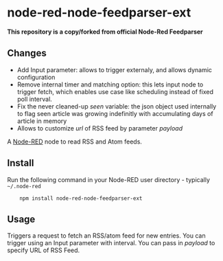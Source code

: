 node-red-node-feedparser-ext
============================

**This repository is a copy/forked from official Node-Red Feedparser**

<a href="https://github.com/node-red/node-red-nodes/tree/master/social/feedparser"></a>


Changes
-------

* Add Input parameter: allows to trigger externaly, and allows dynamic configuration
* Remove internal timer and matching option: 
this lets input node to trigger fetch, which enables use case like scheduling instead of fixed poll interval.
* Fix the never cleaned-up *seen* variable: the json object used internally to flag seen article was growing indefinitly with accumulating days of article in memory
* Allows to customize *url* of RSS feed by parameter *payload*




A <a href="http://nodered.org" target="_new">Node-RED</a> node to read RSS and Atom feeds.

Install
-------

Run the following command in your Node-RED user directory - typically `~/.node-red`

        npm install node-red-node-feedparser-ext

Usage
-----

Triggers a request to fetch an RSS/atom feed for new entries.
You can trigger using an Input parameter with interval.
You can pass in *payload* to specify URL of RSS Feed.
